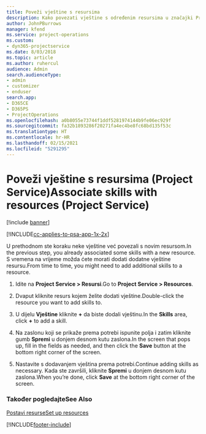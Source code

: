 ```yaml
---
title: Poveži vještine s resursima
description: Kako povezati vještine s određenim resursima u značajki Project Service
author: JohnPBurrows
manager: kfend
ms.service: project-operations
ms.custom:
- dyn365-projectservice
ms.date: 8/03/2018
ms.topic: article
ms.author: ruhercul
audience: Admin
search.audienceType:
- admin
- customizer
- enduser
search.app:
- D365CE
- D365PS
- ProjectOperations
ms.openlocfilehash: a0b8055e73744f1ddf5281974144b9fe06ec929f
ms.sourcegitcommit: fa32b1893286f20271fa4ec4be8fc68bd135f53c
ms.translationtype: HT
ms.contentlocale: hr-HR
ms.lasthandoff: 02/15/2021
ms.locfileid: "5291295"
---
```

# <a name="associate-skills-with-resources-project-service"></a><span data-ttu-id="bed17-103">Poveži vještine s resursima (Project Service)</span><span class="sxs-lookup"><span data-stu-id="bed17-103">Associate skills with resources (Project Service)</span></span>

[!include [banner](../includes/psa-now-project-operations.md)]

[!INCLUDE[cc-applies-to-psa-app-1x-2x](../includes/cc-applies-to-psa-app-1x-2x.md)]

<span data-ttu-id="bed17-104">U prethodnom ste koraku neke vještine već povezali s novim resursom.</span><span class="sxs-lookup"><span data-stu-id="bed17-104">In the previous step, you already associated some skills with  a new resource.</span></span> <span data-ttu-id="bed17-105">S vremena na vrijeme možda ćete morati dodati dodatne vještine resursu.</span><span class="sxs-lookup"><span data-stu-id="bed17-105">From time to time, you might need to add additional skills to a resource.</span></span>  
  
1.  <span data-ttu-id="bed17-106">Idite na **Project Service > Resursi**.</span><span class="sxs-lookup"><span data-stu-id="bed17-106">Go to **Project Service > Resources**.</span></span>  
  
2.  <span data-ttu-id="bed17-107">Dvaput kliknite resurs kojem želite dodati vještine.</span><span class="sxs-lookup"><span data-stu-id="bed17-107">Double-click the resource you want to add skills to.</span></span>  
  
3.  <span data-ttu-id="bed17-108">U dijelu **Vještine** kliknite **+** da biste dodali vještinu.</span><span class="sxs-lookup"><span data-stu-id="bed17-108">In the **Skills** area, click **+** to add a skill.</span></span>  
  
4.  <span data-ttu-id="bed17-109">Na zaslonu koji se prikaže prema potrebi ispunite polja i zatim kliknite gumb **Spremi** u donjem desnom kutu zaslona.</span><span class="sxs-lookup"><span data-stu-id="bed17-109">In the screen that pops up, fill in the fields as needed, and then click the **Save** button at the bottom right corner of the screen.</span></span>  
  
5.  <span data-ttu-id="bed17-110">Nastavite s dodavanjem vještina prema potrebi.</span><span class="sxs-lookup"><span data-stu-id="bed17-110">Continue adding skills as necessary.</span></span> <span data-ttu-id="bed17-111">Kada ste završili, kliknite **Spremi** u donjem desnom kutu zaslona.</span><span class="sxs-lookup"><span data-stu-id="bed17-111">When you’re done, click **Save** at the bottom right corner of the screen.</span></span>  
  
### <a name="see-also"></a><span data-ttu-id="bed17-112">Također pogledajte</span><span class="sxs-lookup"><span data-stu-id="bed17-112">See Also</span></span>  
 [<span data-ttu-id="bed17-113">Postavi resurse</span><span class="sxs-lookup"><span data-stu-id="bed17-113">Set up resources</span></span>](../psa/set-up-resources.md)


[!INCLUDE[footer-include](../includes/footer-banner.md)]